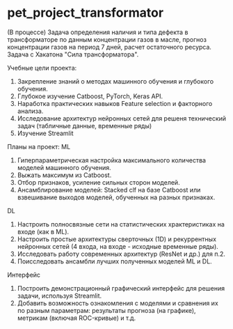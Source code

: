 # pet_project_transformator

(В процессе) Задача определения наличия и типа дефекта в трансформаторе по данным концентрации газов в масле, прогноз концентрации газов на период 7 дней, расчет остаточного ресурса.
Задача с Хакатона "Сила трансформатора".

Учебные цели проекта:
1. Закрепление знаний о методах машинного обучения и глубокого обучения.
2. Глубокое изучение Сatboost, PyTorch, Keras API.
3. Наработка практических навыков Feature selection и факторного анализа.
4. Исследование архитектур нейронных сетей для решеня технический задач (табличные данные, временные ряды)
5. Изучение Streamlit

Планы на проект:
ML
1. Гиперпараметрическая настройка максимального количества моделей машинного обучения.
2. Выжать максимум из Catboost.
3. Отбор признаков, усиление сильных сторон моделей.
4. Ансамблирование моделей: Stacked clf на базе Catboost или взвешивание выходов моделей, обученных на разных признаках.

DL
1. Настроить полносвязные сети на статистических храктеристиках на входе (как в ML).
2. Настроить простые архитектуры сверточных (1D) и рекуррентных нейронных сетей (4 входа, на входе - исходные временные ряды).
3. Исследовать работу современных архитектур (ResNet и др.) для п.2.
4. Поисследовать ансамбли лучших полученных моделей ML и DL.

Интерфейс
1. Построить демонстрационный графический интерфейс для решения задачи, используя Streamlit.
2. Добавить возможность ознакомления с моделями и сравнения их по разным параметрам: результаты прогноза (на графике), метрикам (включая ROC-кривые) и т.д.

